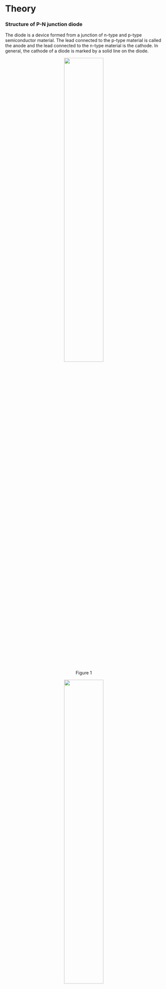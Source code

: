 # Theory


### Structure of P-N junction diode

The diode is a device formed from a junction of n-type and p-type semiconductor material. The lead connected to the p-type material is called the anode and the lead connected to the n-type material is the cathode. In general, the cathode of a diode is marked by a solid line on the diode.

<div align="center">
<img src="images/diodest.png" width="50%">
<p>Figure 1  </p>
</div>

<div align="center">
<img src="images/diodestr.png" width="50%">
<p>Figure 2  </p>
</div>

### Function of a P-N junction diode in Forward Bias

The positive terminal of battery is connected to the P side(anode) and the negative terminal of battery is connected to the N side(cathode) of a diode, the holes in the p-type region and the electrons in the n-type region are pushed toward the junction and start to neutralize the depletion zone, reducing its width. The positive potential applied to the p-type material repels the holes, while the negative potential applied to the n-type material repels the electrons. The change in potential between the p side and the n side decreases or switches sign. With increasing forward-bias voltage, the depletion zone eventually becomes thin enough that the zone's electric field cannot counteract charge carrier motion across the p–n junction, which as a consequence reduces electrical resistance. The electrons that cross the p–n junction into the p-type material (or holes that cross into the n-type material) will diffuse into the nearby neutral region. The amount of minority diffusion in the near-neutral zones determines the amount of current that may flow through the diode.

<div align="center">
<img src="images/frwd.png" width="50%">
<p>Figure 3  </p>
</div>

### Function of a P-N junction diode in Reverse Bias

The positive terminal of battery is connected to the N side(cathode) and the negative terminal of battery is connected to the P side(anode) of a diode. Therefore, very little current will flow until the diode breaks down.

<div align="center">
<img src="images/rvrsd.png" width="50%">
<p>Figure 4  </p>
</div>

The positive terminal of battery is connected to the N side(cathode) and the negative terminal of battery is connected to the P side(anode) of a diode, the 'holes' in the p-type material are pulled away from the junction, leaving behind charged ions and causing the width of the depletion region to increase. Likewise, because the n-type region is connected to the positive terminal, the electrons will also be pulled away from the junction, with similar effect. This increases the voltage barrier causing a high resistance to the flow of charge carriers, thus allowing minimal electric current to cross the p–n junction. The increase in resistance of the p–n junction results in the junction behaving as an insulator.
The strength of the depletion zone electric field increases as the reverse-bias voltage increases. Once the electric field intensity increases beyond a critical level, the p–n junction depletion zone breaks down and current begins to flow, usually by either the Zener or the avalanche breakdown processes. Both of these breakdown processes are non-destructive and are reversible, as long as the amount of current flowing does not reach levels that cause the semiconductor material to overheat and cause thermal damage.

### Forward and reverse biased characteristics of a Silicon diode

**In forward biasing**, the positive terminal of battery is connected to the P side and the negative terminal of battery is connected to the N side of the diode. Diode will conduct in forward biasing because the forward biasing will decrease the depletion region width and overcome the barrier potential. In order to conduct, the forward biasing voltage should be greater than the barrier potential. During forward biasing the diode acts like a closed switch with a potential drop of nearly 0.6 V across it for a silicon diode. The forward and reverse bias characteristics of a silicon diode. From the graph, you may notice that the diode starts conducting when the forward bias voltage exceeds around 0.6 volts (for Si diode). This voltage is called cut-in voltage.

<div align="center">
<img src="images/frwpltsi.png" width="80%">
<p>Figure 5  </p>
</div>

**In reverse biasing**, the positive terminal of battery is connected to the N side and the negative terminal of battery is connected to the P side of a diode. In reverse biasing, the diode does not conduct electricity, since reverse biasing leads to an increase in the depletion region width; hence current carrier charges find it more difficult to overcome the barrier potential. The diode will act like an open switch and there is no current flow.

### Forward and reverse biased characteristics of a Germanium diode

**In forward biasing**, the positive terminal of battery is connected to the P side and the negative terminal of battery is connected to the N side of the diode. Diode will conduct in forward biasing because the forward biasing will decrease the depletion region width and overcome the barrier potential. In order to conduct, the forward biasing voltage should be greater than the barrier potential. During forward biasing the diode acts like a closed switch with a potential drop of nearly 0.3 V across it for a germanium diode. The forward and reverse bias characteristics of a germanium diode. From the graph, you may notice that the diode starts conducting when the forward bias voltage exceeds around 0.3 volts (for Ge diode). This voltage is called cut-in voltage.

<div align="center">
<img src="images/frwpltge.png" width="80%">
<p>Figure 6  </p>
</div>

**In reverse biasing**, the positive terminal of battery is connected to the N side and the negative terminal of battery is connected to the P side of a diode. In reverse biasing, the diode does not conduct electricity, since reverse biasing leads to an increase in the depletion region width; hence current carrier charges find it more difficult to overcome the barrier potential. The diode will act like an open switch and there is no current flow.



### Diode Equation

In the forward-biased and reversed-biased regions, the current $$(I_f)$$, and the voltage $$(V_f)$$, of a semiconductor diode are related by the diode equation:

$$I_f=I_s(exp^{\frac{V_f}{nV_T}}−1)$$

where,
$$I_s$$ is reverse saturation current or leakage current,
$$I_f$$ is current through the diode(forward current),
$$V_f$$ is potential difference across the diode terminals(forward voltage)
$$V_T$$ is thermal voltage, given by

$$V_T=\frac{kT}{q}$$

and
k is Boltzmann’s constant = 1.38x10−23 J /°Kelvin,
q is the electronic charge = 1.6x10−19 joules/volt(Coulombs),
T is the absolute temperature in °Kelvin(°K = 273 + temperature in °C),
At room temperature (25 °C), the thermal voltage is about 25.7 mV,
n is an empirical constant between 0.5 and 2

The empirical constant, n, is a number that can vary according to the voltage and current levels. It depends on electron drift, diffusion, and carrier recombination in the depletion region. Among the quantities affecting the value of n are the diode manufacture, levels of doping and purity of materials.

If n=1, the value of $$\frac{kT}{q}$$ is 26 mV at 25°C.
When n=2, the value of $$\frac{kT}{q}$$ becomes 52 mV. For germanium diodes, n is usually considered to be close to 1. For silicon diodes, n is in the range of 1.3 to 1.6.

### Note

1. Ideal Diode Model:Diode is a simple switch that is either closed (conducting) or open (non conducting). Specifically, the diode is a short circuit, like a closed switch, when voltage is applied in the forward direction, and an open circuit, like an open switch, when the voltage is applied in the reverse direction.
2. Offset Voltage Model:The offset voltage model adds the barrier potential to the ideal switch model. When the diode is forward biased it is equivalent to a closed switch in series with a small equivalent voltage source equal to the barrier potential (0.6 V for Silicon, 0.2 for germanium) with the positive side towards the anode. When the diode is reverse biased, it is equivalent to an open switch just as in the ideal model.
3. Complete diode Model:It is the most accurate of the diode models. The Complete diode model of a diode consists of the barrier potential, the small forward dynamic resistance and the ideal diode. The resistor approximates the semiconductor resistance under forward bias. This diode model most accurately represents the true operating characteristics of the real diode.
4. When a diode is reverse biased a leakage current flows through the device. This current can be effectively ignored as long as the reverse breakdown voltage of the diode is not exceeded. At potentials greater than the reverse breakdown voltage, charge is pulled through the p-n junction by the strong electric fields in the device and large reverse current flows. This usually destroys the device. There are special diodes that are designed to operate in breakdown. Such diodes are called zener diodes and used as voltage regulators.

### When is each Model used ?
**Ideal Diode Model:** This is primarily used in troubleshooting. Is the diode working or not. The greatest utility of the ideal diode model is in determining which diodes are on and which are off in a multi-diode circuit.

**Offset Voltage Model:** This is used when a more accurate determination of load current or voltage is required.

**Complete Diode Model:** This is use during the actual design of circuits using diodes.

<!--## Assignment

1. Derive the ideal current-voltage relationship for a pn junction diode.Explain the procedure that is used in deriving the ideal current-voltage relationship in a pn junction diode.

2. A forward potential of 10V is applied to a Si diode. A resistance of 1 KΩ is also in series with the diode. Find the current.
[Ans:9.3 mA ]


3. The current flowing in a certain PN junction at room temperature is 2×10−7 A, when a large reverse bias voltage is applied. Calculate the current when a forward voltage of 0.1 V is applied across the junction.
[Ans:29.38 μ A]


4. Calculate the total current I through the following circuit.The Diodes D1 and D2 are silicon diodes, R1=1.1 KΩ , R2=1.2 KΩ .
[Ans:2 mA ]

<div align="center">
<img src="images/diodeassg1.png" width="80%">
<p>Figure 7  </p>
</div>

5. Find the current I in the following circuit.The Diodes D1 and D2 are made of silicon diodes and the forward resistance of both the diodes is zero, R1=3 KΩ.
[Ans:3.1 mA ]

<div align="center">
<img src="images/diodeassg2.png" width="80%">
<p>Figure 8  </p>
</div>

6. Calculate built in potential of a germanium PN junction at 300K, if P-side is doped with 5×1016 acceptors/cm3 and N-side with 5×1014 donors/cm3, intrinsic carrier density ni=2.5×1013 /cm3.
[Hint: Vbi=VT×lnNA×NDn2i]
[Ans:0.275 Volt]


7. A germanium p-n step junction has donor density ND=1015/ cm3 on n-side and acceptor density NA=1017/cm3 on p-side. Calculate the potential barrier at the junction if intrinsic carrier density ni = 2.5×1013 /cm3. Assume k×Tq = 0.026V.
[Ans:0.311 volt]


8. Calculate the built-in potential barrier, Vbi for Si, Ge and GaAs pn junctions if they each have the following dopant concentrations at T = 300 K:
ND=1014, NA=1017
ND=5×1016, NA=5×1016
where intrinsic carrier density of Si ni = 1.5×1010 /cm3, intrinsic carrier density of Ge ni = 2.4×1013 /cm3, intrinsic carrier density of GaAs ni = 1.8×106 /cm3
[Ans:1.Vbi for Si=0.63 Volt, Vbi for Ge=0.25 Volt, Vbi for GaAs=1.10 Volt
2. Vbi for Si=0.78 Volt, Vbi for Ge=0.39 Volt, Vbi for GaAs=1.25 Volt]


9. Consider an ideal pn junction diode at T = 300 K operating in the forward-bias region. Calculate the change in diode voltage that will cause a
factor of 10 increase in current
factor of 100 increase in current.
[Ans:60mVolt, 120mVolt]


10. The Schottky barrier height()of Tungsten - ntype silicon Schottky junction is 0.54V. The effective Richardson constant is A∗=100A/k2−cm2.Calculate
the ideal reverse saturation current and[Hint: Is=A×A∗×T2×exp(−e×ΦBnkB×T)]
the diode current for applied voltage of 0.04V at T300K[Hint: I=Is×[exp(e×VakB×T)−1]]
Given that the cross sectional area of the device is A=5×10−4cm2
[Ans:1. Is=4.3×10−4A, 2. I=20.64A] -->